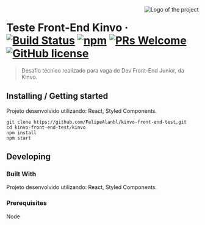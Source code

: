 <img src="./images/logo.sample.png" alt="Logo of the project" align="right">

# Teste Front-End Kinvo &middot; [![Build Status](https://img.shields.io/travis/npm/npm/latest.svg?style=flat-square)](https://travis-ci.org/npm/npm) [![npm](https://img.shields.io/npm/v/npm.svg?style=flat-square)](https://www.npmjs.com/package/npm) [![PRs Welcome](https://img.shields.io/badge/PRs-welcome-brightgreen.svg?style=flat-square)](http://makeapullrequest.com) [![GitHub license](https://img.shields.io/badge/license-MIT-blue.svg?style=flat-square)](https://github.com/your/your-project/blob/master/LICENSE)
> Desafio técnico realizado para vaga de Dev Front-End Junior, da Kinvo.

## Installing / Getting started

Projeto desenvolvido utilizando: React, Styled Components.

```shell
git clone https://github.com/FelipeAlanbl/kinvo-front-end-test.git
cd kinvo-front-end-test/kinvo
npm install
npm start
```

## Developing

### Built With
Projeto desenvolvido utilizando: React, Styled Components.

### Prerequisites
Node

